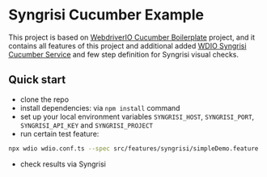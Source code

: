 Syngrisi Cucumber Example
==========================

This project is based on [WebdriverIO Cucumber Boilerplate](https://github.com/webdriverio/cucumber-boilerplate) project, and it contains all features of this project and additional added [WDIO Syngrisi Cucumber Service](https://github.com/viktor-silakov/wdio-syngrisi-cucumber-service) and few step definition for Syngrisi visual checks.

## Quick start
- clone the repo
- install dependencies: via `npm install` command
- set up your local environment variables `SYNGRISI_HOST`, `SYNGRISI_PORT`, `SYNGRISI_API_KEY` and `SYNGRISI_PROJECT`
- run certain test feature:
```sh
npx wdio wdio.conf.ts --spec src/features/syngrisi/simpleDemo.feature
```
- check results via Syngrisi
